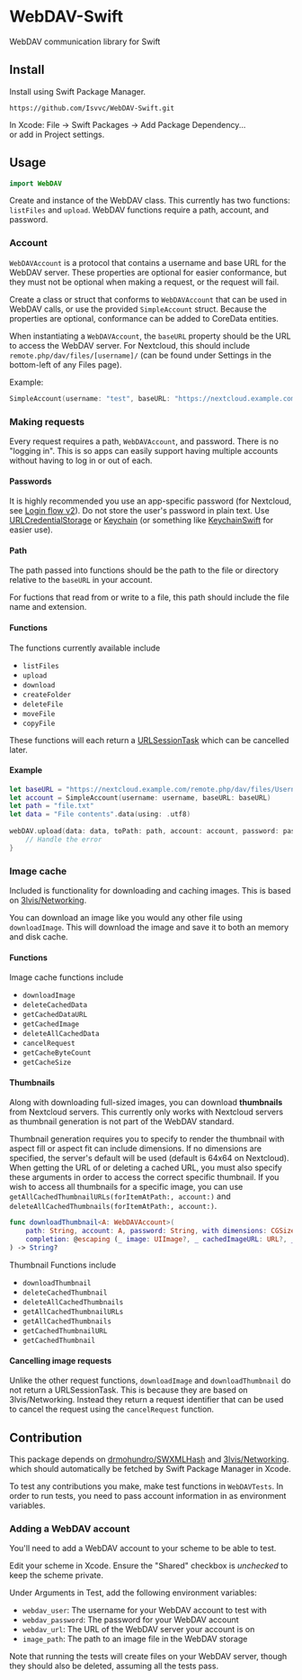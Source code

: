 # WebDAV-Swift

WebDAV communication library for Swift

## Install

Install using Swift Package Manager.

```
https://github.com/Isvvc/WebDAV-Swift.git
```

In Xcode: File -> Swift Packages -> Add Package Dependency...  
or add in Project settings.

## Usage

```swift
import WebDAV
```

Create and instance of the WebDAV class.
This currently has two functions: `listFiles` and `upload`.
WebDAV functions require a path, account, and password.

### Account

`WebDAVAccount` is a protocol that contains a username and base URL for the WebDAV server.
These properties are optional for easier conformance,
but they must not be optional when making a request, or the request will fail.

Create a class or struct that conforms to `WebDAVAccount` that can be used in WebDAV calls,
or use the provided `SimpleAccount` struct.
Because the properties are optional, conformance can be added to CoreData entities.

When instantiating a `WebDAVAccount`, the `baseURL` property should be the URL to access the WebDAV server.
For Nextcloud, this should include `remote.php/dav/files/[username]/`
(can be found under Settings in the bottom-left of any Files page).

Example:

```swift
SimpleAccount(username: "test", baseURL: "https://nextcloud.example.com/remote.php/dav/files/test/")
```

### Making requests

Every request requires a path, `WebDAVAccount`, and password. There is no "logging in".
This is so apps can easily support having multiple accounts without having to log in or out of each.

#### Passwords

It is highly recommended you use an app-specific password (for Nextcloud, see [Login flow v2](https://docs.nextcloud.com/server/latest/developer_manual/client_apis/LoginFlow/index.html#login-flow-v2)).
Do not store the user's password in plain text.
Use [URLCredentialStorage](https://developer.apple.com/documentation/foundation/urlcredentialstorage) or [Keychain](https://developer.apple.com/documentation/security/keychain_services) (or something like [KeychainSwift](https://github.com/evgenyneu/keychain-swift) for easier use).

#### Path

The path passed into functions should be the path to the file or directory relative to the `baseURL` in your account.

For fuctions that read from or write to a file, this path should include the file name and extension.

#### Functions

The functions currently available include

+ `listFiles`
+ `upload`
+ `download`
+ `createFolder`
+ `deleteFile`
+ `moveFile`
+ `copyFile`

These functions will each return a [URLSessionTask](https://developer.apple.com/documentation/foundation/urlsessiontask) which can be cancelled later.

#### Example

```swift
let baseURL = "https://nextcloud.example.com/remote.php/dav/files/Username/"
let account = SimpleAccount(username: username, baseURL: baseURL)
let path = "file.txt"
let data = "File contents".data(using: .utf8)
        
webDAV.upload(data: data, toPath: path, account: account, password: password) { error in
    // Handle the error
}
```

### Image cache

Included is functionality for downloading and caching images.
This is based on [3lvis/Networking](https://github.com/3lvis/Networking).

You can download an image like you would any other file using `downloadImage`.
This will download the image and save it to both an memory and disk cache.

#### Functions

Image cache functions include

+ `downloadImage`
+ `deleteCachedData`
+ `getCachedDataURL`
+ `getCachedImage`
+ `deleteAllCachedData`
+ `cancelRequest`
+ `getCacheByteCount`
+ `getCacheSize`

#### Thumbnails

Along with downloading full-sized images, you can download **thumbnails** from Nextcloud servers.
This currently only works with Nextcloud servers as thumbnail generation is not part of the WebDAV standard.

Thumbnail generation requires you to specify to render the thumbnail with aspect fill or aspect fit can include dimensions.
If no dimensions are specified, the server's default will be used (default is 64x64 on Nextcloud).
When getting the URL of or deleting a cached URL, you must also specify these arguments in order to access the correct specific thumbnail.
If you wish to access all thumbnails for a specific image, you can use `getAllCachedThumbnailURLs(forItemAtPath:, account:)` and `deleteAllCachedThumbnails(forItemAtPath:, account:)`.

```swift
func downloadThumbnail<A: WebDAVAccount>(
    path: String, account: A, password: String, with dimensions: CGSize?, aspectFill: Bool = true,
    completion: @escaping (_ image: UIImage?, _ cachedImageURL: URL?, _ error: WebDAVError?) -> Void
) -> String?
```

Thumbnail Functions include

+ `downloadThumbnail`
+ `deleteCachedThumbnail`
+ `deleteAllCachedThumbnails`
+ `getAllCachedThumbnailURLs`
+ `getAllCachedThumbnails`
+ `getCachedThumbnailURL`
+ `getCachedThumbnail`

#### Cancelling image requests

Unlike the other request functions, `downloadImage` and `downloadThumbnail` do not return a URLSessionTask.
This is because they are based on 3lvis/Networking.
Instead they return a request identifier that can be used to cancel the request using the `cancelRequest` function.

## Contribution

This package depends on [drmohundro/SWXMLHash](https://github.com/drmohundro/SWXMLHash)
and [3lvis/Networking](https://github.com/3lvis/Networking).
which should automatically be fetched by Swift Package Manager in Xcode.

To test any contributions you make, make test functions in `WebDAVTests`.
In order to run tests, you need to pass account information in as environment variables.

### Adding a WebDAV account

You'll need to add a WebDAV account to your scheme to be able to test.

Edit your scheme in Xcode. Ensure the "Shared" checkbox is _unchecked_ to keep the scheme private.

Under Arguments in Test, add the following environment variables:

+ `webdav_user`: The username for your WebDAV account to test with
+ `webdav_password`: The password for your WebDAV account
+ `webdav_url`: The URL of the WebDAV server your account is on
+ `image_path`: The path to an image file in the WebDAV storage

Note that running the tests will create files on your WebDAV server, though they should also be deleted, assuming all the tests pass.
